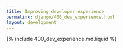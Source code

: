 ```yaml
---
title: Improving developer experience
permalink: django/400_dev_experience.html
layout: development
---
```


{% include 400_dev_experience.md.liquid %}